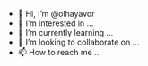 - 👋 Hi, I’m @olhayavor
- 👀 I’m interested in ...
- 🌱 I’m currently learning ...
- 💞️ I’m looking to collaborate on ...
- 📫 How to reach me ...

<!---
olhayavor/olhayavor is a ✨ special ✨ repository because its `README.md` (this file) appears on your GitHub profile.
You can click the Preview link to take a look at your changes.
--->
